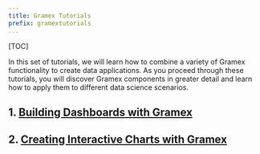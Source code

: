```yaml
---
title: Gramex Tutorials
prefix: gramextutorials
...
```


[TOC]


In this set of tutorials, we will learn how to combine a variety of Gramex functionality to create data applications.
As you proceed through these tutorials, you will discover Gramex components in greater detail and learn
how to apply them to different data science scenarios.

## 1. [Building Dashboards with Gramex](./1_building_dashboards.md)
## 2. [Creating Interactive Charts with Gramex](./2_creating_interactive_charts.md)
